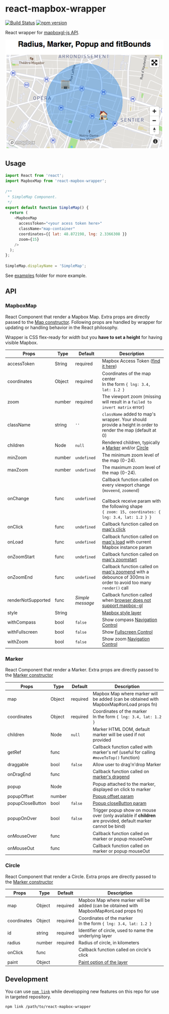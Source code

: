 # react-mapbox-wrapper

[![Build Status](https://travis-ci.org/MeilleursAgents/react-mapbox-wrapper.svg?branch=master)](https://travis-ci.org/MeilleursAgents/react-mapbox-wrapper)
[![npm version](https://badge.fury.io/js/react-mapbox-wrapper.svg)](https://badge.fury.io/js/react-mapbox-wrapper)

React wrapper for [mapboxgl-js API](https://www.mapbox.com/mapbox-gl-js/api/).

![](sample.png)

## Usage

```js
import React from 'react';
import MapboxMap from 'react-mapbox-wrapper';

/**
 * SimpleMap Component.
 */
export default function SimpleMap() {
  return (
    <MapboxMap
      accessToken="<your acess token here>"
      className="map-container"
      coordinates={{ lat: 48.872198, lng: 2.3366308 }}
      zoom={15}
    />
  );
};

SimpleMap.displayName = 'SimpleMap';
```

See [examples](examples/src/) folder for more example.

## API

### MapboxMap

React Component that render a Mapbox Map. Extra props are directly passed to the [Map constructor](https://www.mapbox.com/mapbox-gl-js/api/#map). Following props are handled by wrapper for updating or handling behavior in the React philosophy.

Wrapper is CSS flex-ready for *width* but you **have to set a height** for having visible Mapbox.

| Props | Type | Default | Description |
| -- | -- | -- | -- |
| accessToken | String | required | Mapbox Access Token ([find it here](https://www.mapbox.com/account/access-tokens)) |
| coordinates | Object | required | Coordinates of the map center <br /> In the form `{ lng: 3.4, lat: 1.2 }` |
| zoom | number | required | The viewport zoom (missing will result in a `failed to invert matrix` error) |
| className | string | `''` | `className` added to map's wrapper. Your should provide a height in order to render the map (default at 0) |
| children | Node | `null` | Rendered children, typically a [Marker](#Marker) and/or [Circle](#Circle) |
| minZoom | number | `undefined` | The minimum zoom level of the map (0-24). |
| maxZoom | number | `undefined` | The maximum zoom level of the map (0-24). |
| onChange | func | `undefined` | Callback function called on every viewport change (`moveend`, `zoomend`) <br /><br /> Callback receive param with the following shape <br /> `{ zoom: 15, coordinates: { lng: 3.4, lat: 1.2 } }` |
| onClick | func | `undefined` | Callback function called on [map's click](https://www.mapbox.com/mapbox-gl-js/api/#map.event:click) |
| onLoad | func | `undefined` | Callback function called on [map's load](https://www.mapbox.com/mapbox-gl-js/api/#map.event:load) with current Mapbox instance param |
| onZoomStart | func | `undefined` | Callback function called on [map's zoomstart](https://www.mapbox.com/mapbox-gl-js/api/#map.event:zoomstart) |
| onZoomEnd | func | `undefined` | Callback function called on [map's zoomend](https://www.mapbox.com/mapbox-gl-js/api/#map.event:zoomend) with a debounce of 300ms in order to avoid too many `render()` call |
| renderNotSupported | func | *Simple message* | Callback function called when [browser does not support mapbox-gl](https://www.mapbox.com/mapbox-gl-js/api/#supported) |
| style | String | | [Mapbox style layer](https://www.mapbox.com/mapbox-gl-js/style-spec/) |
| withCompass | bool | `false` | Show compass [Navigation Control](https://www.mapbox.com/mapbox-gl-js/api/#navigationcontrol) |
| withFullscreen | bool | `false` | Show [Fullscreen Control](https://www.mapbox.com/mapbox-gl-js/api/#fullscreencontrol) |
| withZoom | bool | `false` | Show zoom [Navigation Control](https://www.mapbox.com/mapbox-gl-js/api/#navigationcontrol) |

### Marker

React Component that render a Marker. Extra props are directly passed to the [Marker constructor](https://www.mapbox.com/mapbox-gl-js/api/#marker)

| Props | Type | Default | Description |
| -- | -- | -- | -- |
| map | Object | required | Mapbox Map where marker will be added (can be obtained with MapboxMap#onLoad props fn) |
| coordinates | Object | required | Coordinates of the marker <br /> In the form `{ lng: 3.4, lat: 1.2 }` |
| children | Node | `null` | Marker HTML DOM, default marker will be used if not provided |
| getRef | func |  | Callback function called with marker's ref (useful for calling `#moveToTop()` function) |
| draggable | bool | `false` | Allow user to drag'n'drop Marker |
| onDragEnd | func |  | Callback function called on [marker's dragend](https://www.mapbox.com/mapbox-gl-js/api/#marker.event:dragend) |
| popup | Node |  | Popup attached to the marker, displayed on click to marker |
| popupOffset | number |  | [Popup offset param](https://www.mapbox.com/mapbox-gl-js/api/#popup) |
| popupCloseButton | bool | `false` | [Popup closeButton param](https://www.mapbox.com/mapbox-gl-js/api/#popup) |
| popupOnOver | bool | `false` | Trigger popup show on mouse over (only available if **children** are provided, default marker cannot be bind) |
| onMouseOver | func |  | Callback function called on marker or popup mouseOver |
| onMouseOut | func |  | Callback function called on marker or popup mouseOut |

### Circle

React Component that render a Circle. Extra props are directly passed to the [Marker constructor](https://www.mapbox.com/mapbox-gl-js/api/#marker)

| Props | Type | Default | Description |
| -- | -- | -- | -- |
| map | Object | required | Mapbox Map where marker will be added (can be obtained with MapboxMap#onLoad props fn) |
| coordinates | Object | required | Coordinates of the marker <br /> In the form `{ lng: 3.4, lat: 1.2 }` |
| id | string | required | Identifier of circle, used to name the underlying layer |
| radius | number | required | Radius of circle, in kilometers |
| onClick | func | | Callback function called on circle's click |
| paint | Object | | [Paint option of the layer](https://www.mapbox.com/mapbox-gl-js/style-spec#layer-paint) |

## Development

You can use [`npm link`](https://docs.npmjs.com/cli/link) while developping new features on this repo for use in targeted repository.

```bash
npm link /path/to/react-mapbox-wrapper
```